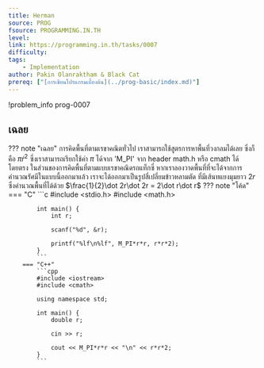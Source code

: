 ```yaml
---
title: Herman
source: PROG
fsource: PROGRAMMING.IN.TH
level:
link: https://programming.in.th/tasks/0007
difficulty: 
tags: 
    - Implementation
author: Pakin Olanraktham & Black Cat
prereq: ["[การเขียนโปรแกรมเบื้องต้น](../prog-basic/index.md)"]
---
```


!problem_info prog-0007

## เฉลย

??? note "เฉลย"
    การคิดพื้นที่ตามเรขาคณิตทั่วไป เราสามารถใช้สูตรการหาพื้นที่วงกลมได้เลย ซึ่งก็คือ $\pi\dot r^{2}$ ซึ่งเราสามารถเรียกใช้ค่า $\pi$ ได้จาก 'M_PI' จาก header math.h หรือ cmath ได้โดยตรง
    ในส่วนของการคิดพื้นที่ตามแบบเรขาคณิดรถแท็กซี่ หากเราลองวาดพื้นที่ที่จะได้จากการคำนวณรัศมีในแบบนี้ออกมาแล้ว เราจะได้ออกมาเป็นรูปสี่เปลี่ยมข้าวหลามตัด ที่มีเส้นทแยงมุมยาว $2r$ ซึ่งคำนวณพื้นที่ได้ด้วย $\frac{1}{2}\dot 2r\dot 2r = 2\dot r\dot r$
    ??? note "โค้ด"
        === "C"
            ```c
            #include <stdio.h>
            #include <math.h>

            int main() {
                int r;

                scanf("%d", &r);

                printf("%lf\n%lf", M_PI*r*r, r*r*2);
            }
            ```
        === "C++"
            ```cpp
            #include <iostream>
            #include <cmath>

            using namespace std;

            int main() {
                double r;

                cin >> r;

                cout << M_PI*r*r << "\n" << r*r*2;
            }
            ```
